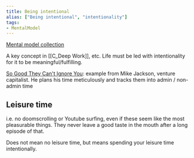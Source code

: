 ```yaml
---
title: Being intentional
alias: ["Being intentional", "intentionality"]
tags:
- MentalModel
---
```

[Mental model collection](notes/Mental%20model%20collection.md)

A key concept in [[C_Deep Work]], etc. 
Life must be led with intentionality for it to be meaningful/fulfilling.

[So Good They Can't Ignore You](notes/B_So%20Good%20They%20Can't%20Ignore%20You.md): example from Mike Jackson, venture capitalist. He plans his time meticulously and tracks them into admin / non-admin time 
## Leisure time 
i.e. no doomscrolling or Youtube surfing, even if these seem like the most pleasurable things. They never leave a good taste in the mouth after a long episode of that. 

Does not mean no leisure time, but means spending your leisure time intentionally. 
